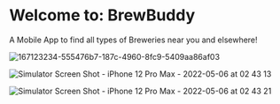 # Welcome to: BrewBuddy

A Mobile App to find all types of Breweries near you and elsewhere!


![167123234-555476b7-187c-4960-8fc9-5409aa86af03](https://user-images.githubusercontent.com/89104059/167127292-68c8e83d-5610-4828-a3ec-8b75171637fa.png)

![Simulator Screen Shot - iPhone 12 Pro Max - 2022-05-06 at 02 43 13](https://user-images.githubusercontent.com/89104059/167126919-486184c4-8a5f-43a2-8e58-e576a1bee6e3.png)

![Simulator Screen Shot - iPhone 12 Pro Max - 2022-05-06 at 02 43 21](https://user-images.githubusercontent.com/89104059/167127412-0a68adab-4210-4221-9610-c6717dfb4d72.png)
